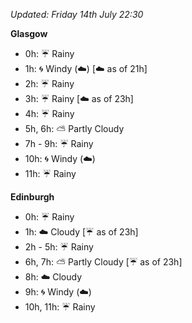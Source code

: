 *Updated: Friday 14th July 22:30*

**Glasgow**

* 0h: :umbrella: Rainy
* 1h: :cyclone: Windy (:cloud:) [:cloud: as of 21h]
* 2h: :umbrella: Rainy
* 3h: :umbrella: Rainy [:cloud: as of 23h]
* 4h: :umbrella: Rainy
* 5h, 6h: :partly_sunny: Partly Cloudy
* 7h - 9h: :umbrella: Rainy
* 10h: :cyclone: Windy (:cloud:)
* 11h: :umbrella: Rainy

**Edinburgh**

* 0h: :umbrella: Rainy
* 1h: :cloud: Cloudy [:umbrella: as of 23h]
* 2h - 5h: :umbrella: Rainy
* 6h, 7h: :partly_sunny: Partly Cloudy [:umbrella: as of 23h]
* 8h: :cloud: Cloudy
* 9h: :cyclone: Windy (:cloud:)
* 10h, 11h: :umbrella: Rainy
